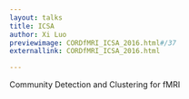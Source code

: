 ```yaml
---
layout: talks
title: ICSA
author: Xi Luo
previewimage: CORDfMRI_ICSA_2016.html#/37
externallink: CORDfMRI_ICSA_2016.html

---
```

Community Detection and Clustering for fMRI